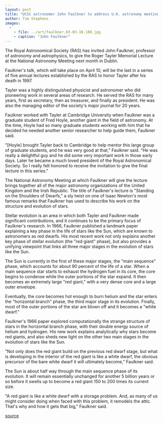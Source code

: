 ```yaml
---
layout: post
title: "UCSC astronomer John Faulkner to address U.K. astronomy meeting"
author: Tim Stephens
images:
  -
    - file: ../art/faulkner.03-03-10.180.jpg
    - caption: "John Faulkner"
---
```


The Royal Astronomical Society (RAS) has invited John Faulkner, professor of astronomy and astrophysics, to give the Roger Tayler Memorial Lecture at the National Astronomy Meeting next month in Dublin.

Faulkner's talk, which will take place on April 10, will be the last in a series of five annual lectures established by the RAS to honor Tayler after his death in 1997.  

Tayler was a highly distinguished physicist and astronomer who did pioneering work in several areas of research. He served the RAS for many years, first as secretary, then as treasurer, and finally as president. He was also the managing editor of the society's major journal for 20 years.   

Faulkner worked with Tayler at Cambridge University when Faulkner was a graduate student of Fred Hoyle, another giant in the field of astronomy. At the time, Hoyle had so many graduate students working with him that he decided he needed another senior researcher to help guide them, Faulkner said.  

"[Hoyle] brought Tayler back to Cambridge to help mentor this large group of graduate students, and he was very good at that," Faulkner said. "He was really a delightful guy and he did some very important work in those early days. Later he became a much loved president of the Royal Astronomical Society. So I really felt honored to receive the invitation to give the final lecture in this series."  

The National Astronomy Meeting at which Faulkner will give the lecture brings together all of the major astronomy organizations of the United Kingdom and the Irish Republic. The title of Faulkner's lecture is "Standing on the Shoulders of Dwarfs," a sly twist on one of Isaac Newton's most famous remarks that Faulkner has used to describe his work on the structure and evolution of stars.   

Stellar evolution is an area in which both Tayler and Faulkner made significant contributions, and it continues to be the primary focus of Faulkner's research. In 1966, Faulkner published a landmark paper explaining a key phase in the life of stars like the Sun, which are known to astronomers as red dwarfs. His most recent work not only explains another key phase of stellar evolution (the "red giant" phase), but also provides a unifying viewpoint that links all three major stages in the evolution of stars like the Sun.  

The Sun is currently in the first of these major stages, the "main sequence" phase, which accounts for about 90 percent of the life of a star. When a main sequence star starts to exhaust the hydrogen fuel in its core, the core begins to condense while the outer portions of the star expand. It then becomes an extremely large "red giant," with a very dense core and a large outer envelope.

Eventually, the core becomes hot enough to burn helium and the star enters the "horizontal branch" phase, the third major stage in its evolution. Finally, most of the outer portions of the star are blown off and it becomes a "white dwarf."  

Faulkner's 1966 paper explored computationally the strange structure of stars in the horizontal branch phase, with their double energy source of helium and hydrogen. His new work explains analytically why stars become red giants, and also sheds new light on the other two main stages in the evolution of stars like the Sun.  

"Not only does the red giant build on the previous red dwarf stage, but what is developing in the interior of the red giant is like a white dwarf, the obvious precursor of the bare white dwarf it will ultimately become," Faulkner said.   

The Sun is about half way through the main sequence phase of its evolution. It will remain essentially unchanged for another 5 billion years or so before it swells up to become a red giant 150 to 200 times its current size.  

"A red giant is like a white dwarf with a storage problem. And, as many of us might consider doing when faced with this problem, it remodels the attic. That's why and how it gets that big," Faulkner said.  

[source](http://www1.ucsc.edu/currents/02-03/03-10/faulkner.html "Permalink to faulkner")
